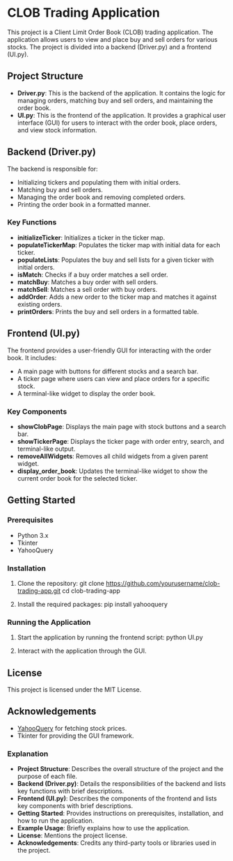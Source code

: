 # CLOB Trading Application

This project is a Client Limit Order Book (CLOB) trading application. The application allows users to view and place buy and sell orders for various stocks. The project is divided into a backend (Driver.py) and a frontend (UI.py).

## Project Structure

- **Driver.py**: This is the backend of the application. It contains the logic for managing orders, matching buy and sell orders, and maintaining the order book.
- **UI.py**: This is the frontend of the application. It provides a graphical user interface (GUI) for users to interact with the order book, place orders, and view stock information.

## Backend (Driver.py)

The backend is responsible for:

- Initializing tickers and populating them with initial orders.
- Matching buy and sell orders.
- Managing the order book and removing completed orders.
- Printing the order book in a formatted manner.

### Key Functions

- **initializeTicker**: Initializes a ticker in the ticker map.
- **populateTickerMap**: Populates the ticker map with initial data for each ticker.
- **populateLists**: Populates the buy and sell lists for a given ticker with initial orders.
- **isMatch**: Checks if a buy order matches a sell order.
- **matchBuy**: Matches a buy order with sell orders.
- **matchSell**: Matches a sell order with buy orders.
- **addOrder**: Adds a new order to the ticker map and matches it against existing orders.
- **printOrders**: Prints the buy and sell orders in a formatted table.

## Frontend (UI.py)

The frontend provides a user-friendly GUI for interacting with the order book. It includes:

- A main page with buttons for different stocks and a search bar.
- A ticker page where users can view and place orders for a specific stock.
- A terminal-like widget to display the order book.

### Key Components

- **showClobPage**: Displays the main page with stock buttons and a search bar.
- **showTickerPage**: Displays the ticker page with order entry, search, and terminal-like output.
- **removeAllWidgets**: Removes all child widgets from a given parent widget.
- **display_order_book**: Updates the terminal-like widget to show the current order book for the selected ticker.

## Getting Started

### Prerequisites

- Python 3.x
- Tkinter
- YahooQuery

### Installation

1. Clone the repository:
   git clone https://github.com/yourusername/clob-trading-app.git
   cd clob-trading-app

2. Install the required packages:
   pip install yahooquery

### Running the Application

1. Start the application by running the frontend script:
   python UI.py

2. Interact with the application through the GUI.

## License

This project is licensed under the MIT License.

## Acknowledgements

- [YahooQuery](https://github.com/dpguthrie/yahooquery) for fetching stock prices.
- Tkinter for providing the GUI framework.

### Explanation

- **Project Structure**: Describes the overall structure of the project and the purpose of each file.
- **Backend (Driver.py)**: Details the responsibilities of the backend and lists key functions with brief descriptions.
- **Frontend (UI.py)**: Describes the components of the frontend and lists key components with brief descriptions.
- **Getting Started**: Provides instructions on prerequisites, installation, and how to run the application.
- **Example Usage**: Briefly explains how to use the application.
- **License**: Mentions the project license.
- **Acknowledgements**: Credits any third-party tools or libraries used in the project.
